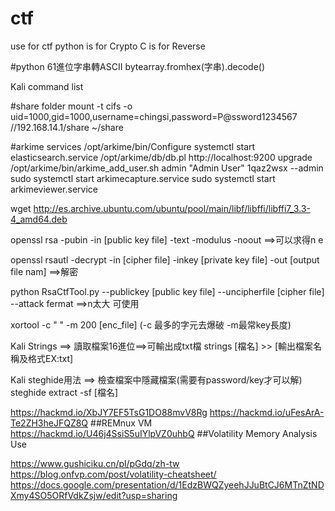 # ctf
use for ctf
python is for Crypto 
C is for Reverse

#python 61進位字串轉ASCII
bytearray.fromhex(字串).decode()



Kali command list


#share folder
mount -t cifs -o uid=1000,gid=1000,username=chingsi,password=P@ssword1234567 //192.168.14.1/share ~/share



#arkime services
/opt/arkime/bin/Configure
systemctl start elasticsearch.service
/opt/arkime/db/db.pl http://localhost:9200 upgrade
/opt/arkime/bin/arkime_add_user.sh admin "Admin User" 1qaz2wsx --admin
sudo systemctl start arkimecapture.service
sudo systemctl start arkimeviewer.service


wget http://es.archive.ubuntu.com/ubuntu/pool/main/libf/libffi/libffi7_3.3-4_amd64.deb




openssl rsa -pubin -in [public key file] -text -modulus -noout   ==>可以求得n e 

openssl rsautl -decrypt -in [cipher file] -inkey [private key file] -out [output file nam]  ==>解密

python RsaCtfTool.py --publickey [public key file] --uncipherfile [cipher file] --attack fermat  ==>n太大 可使用

xortool -c " " -m 200 [enc_file]   (-c 最多的字元去爆破  -m最常key長度)

Kali Strings ==>  讀取檔案16進位==>可輸出成txt檔
strings [檔名] >> [輸出檔案名稱及格式EX:txt]

Kali steghide用法 ==> 檢查檔案中隱藏檔案(需要有password/key才可以解)
steghide extract -sf [檔名]


https://hackmd.io/XbJY7EF5TsG1DO88mvV8Rg
https://hackmd.io/uFesArA-Te2ZH3heJFQZ8Q   ##REMnux VM
https://hackmd.io/U46j4SsiS5uIYlpVZ0uhbQ   ##Volatility Memory Analysis Use

https://www.gushiciku.cn/pl/pGdq/zh-tw
https://blog.onfvp.com/post/volatility-cheatsheet/
https://docs.google.com/presentation/d/1EdzBWQZyeehJJuBtCJ6MTnZtNDXmy4SO5ORfVdkZsjw/edit?usp=sharing